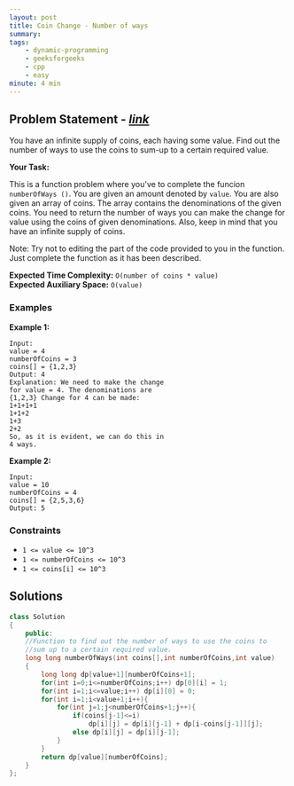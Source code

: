 ```yaml
---
layout: post
title: Coin Change - Number of ways                      
summary:
tags:
    - dynamic-programming
    - geeksforgeeks
    - cpp
    - easy
minute: 4 min
---
```


## Problem Statement - [*link*](https://practice.geeksforgeeks.org/batch-problems/coin-change-number-of-ways/0/?track=DSASP-DP&batchId=154#)  

You have an infinite supply of coins, each having some value. Find out the number of ways to use the coins to sum-up to a certain required value.

**Your Task:** 

This is a function problem where you've to complete the funcion `numberOfWays ()`. You are given an amount denoted by `value`. You are also given an array of coins. The array contains the denominations of the given coins. You need to return the number of ways you can make the change for value using the coins of given denominations. Also, keep in mind that you have an infinite supply of coins.

Note:  Try not to editing the part of the code provided to you in the function. Just complete the function as it has been described.


**Expected Time Complexity:** `O(number of coins * value)`              
**Expected Auxiliary Space:** `O(value)`


### Examples

**Example 1:**   
```
Input:
value = 4
numberOfCoins = 3
coins[] = {1,2,3}
Output: 4
Explanation: We need to make the change
for value = 4. The denominations are
{1,2,3} Change for 4 can be made:
1+1+1+1
1+1+2
1+3
2+2
So, as it is evident, we can do this in
4 ways.
```

**Example 2:**   
```
Input:
value = 10
numberOfCoins = 4
coins[] = {2,5,3,6}
Output: 5
```

### Constraints

+ `1 <= value <= 10^3`
+ `1 <= numberOfCoins <= 10^3`
+ `1 <= coins[i] <= 10^3`


## Solutions

```cpp
class Solution
{
    public:
    //Function to find out the number of ways to use the coins to
    //sum up to a certain required value.
    long long numberOfWays(int coins[],int numberOfCoins,int value)
    {
        long long dp[value+1][numberOfCoins+1];
        for(int i=0;i<=numberOfCoins;i++) dp[0][i] = 1;
        for(int i=1;i<=value;i++) dp[i][0] = 0;
        for(int i=1;i<value+1;i++){
            for(int j=1;j<numberOfCoins+1;j++){
                if(coins[j-1]<=i)
                    dp[i][j] = dp[i][j-1] + dp[i-coins[j-1]][j];
                else dp[i][j] = dp[i][j-1];
            }
        }
        return dp[value][numberOfCoins];
    }
};
```

